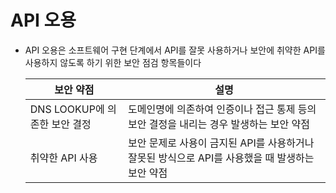 # API 오용

- API 오용은 소프트웨어 구현 단계에서 API를 잘못 사용하거나 보안에 취약한 API를 사용하지 않도록 하기 위한 보안 점검 항목들이다

  | 보안 약점                     | 설명                                                         |
  | ----------------------------- | ------------------------------------------------------------ |
  | DNS LOOKUP에 의존한 보안 결정 | 도메인명에 의존하여 인증이나 접근 통제 등의 보안 결정을 내리는 경우 발생하는 보안 약점 |
  | 취약한 API 사용               | 보안 문제로 사용이 금지된 API를 사용하거나 잘못된 방식으로 API를 사용했을 때 발생하는 보안 약점 |

  

